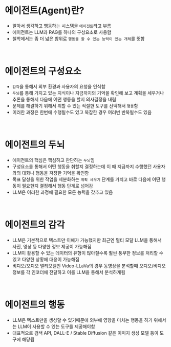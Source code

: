 # 에이전트(Agent)란?

- 알아서 생각하고 행동하는 시스템을 `에이전트`라고 부름
- 에이전트는 LLM과 RAG를 하나의 구성요소로 사용함
- 철학에서는 좀 더 넓은 밤위로 `행동을 할 수 있는 능력이 있는 개체`를 뜻함

<br>

# 에이전트의 구성요소

- `감각`을 통해서 외부 환경과 사용자의 요청을 인식함
- `두뇌`를 통해 가지고 있는 지식이나 지금까지의 기억을 확인해 보고 계획을 세우거나 추론을 통해서 다음에 어떤 행동을 할지 의사결정을 내림
- 문제를 해결하기 위해서 취할 수 있는 적절한 도구를 선택해서 `행동`함
- 이러한 과정은 한번에 수행될수도 있고 복잡한 경우 여러번 반복될수도 있음

<br>

# 에이전트의 두뇌

- 에이전트의 핵심은 핵심하고 판단하는 `두뇌`임
- 구성요소를 통해서 어떤 행동을 취할지 결정하는데 이 때 지금까지 수행했던 사용자와의 대화나 행동을 저장한 기억을 확인함
- 목표 달성을 위한 작업을 세분화하는 `계획 세우기` 단계를 거치고 바로 다음에 어떤 행동이 필요한지 결정해서 행동 단계로 넘어감
- LLM은 이러한 과정에 필요한 모든 능력을 갖추고 있음

<br>

# 에이전트의 감각

- LLM은 기본적으로 텍스트만 이해가 가능했지만 최근엔 멀티 모달 LLM을 통해서 사진, 영상 등 다양한 정보 제공이 가능해짐
- LLM이 활용할 수 있는 데이터의 유형이 많아질수록 훨씬 풍부한 정보를 처리할 수 있고 다양한 상황에 대응이 가능해짐
- 비디오/오디오 멀티모델인 Video-LLaVa의 경우 동영상을 분석할때 오디오/비디오 정보를 각 인코더에 전달하고 이를 LLM을 통해서 분석하게됨

<br>

# 에이전트의 행동

- LLM은 텍스트만을 생성할 수 있기때문에 외부에 영향을 미치는 행동을 하기 위해서는 LLM이 사용할 수 있는 도구를 제공해야함
- 대표적으로 검색 API, DALL-E / Stable Diffusion 같은 이미지 생성 모델 등이 도구에 해당됨
